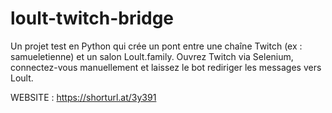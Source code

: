 # loult-twitch-bridge
Un projet test en Python qui crée un pont entre une chaîne Twitch (ex : samueletienne) et un salon Loult.family. Ouvrez Twitch via Selenium, connectez-vous manuellement et laissez le bot rediriger les messages vers Loult.

  WEBSITE : https://shorturl.at/3y391

